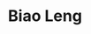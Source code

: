 ---
# Display name
title: Biao Leng
home_page: 

# Is this the primary user of the site?
superuser: false

highlight_name: false
---
